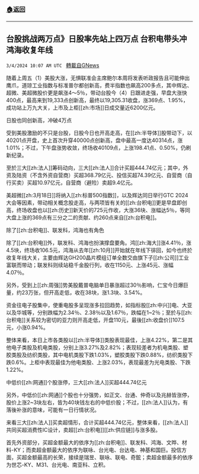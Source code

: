 ###  [:house:返回](README.md)
---


## 台股挑战两万点》日股率先站上四万点   台积电带头冲　鸿海收复年线
`3/4/2024 10:07 AM UTC ` [轉載自GNews](https://gnews.org/articles/2363272)

随着上周五（1）美股大涨，无惧联准会主席鲍尔本周将发表听政报告且可能伸出鹰爪，道琼工业指数与标准普尔都创新高，费半指数也飙高200多点，其中辉达、超微、美超微股价更是飙涨4～5％，带动台股今（4）日跟进走强，早盘大涨快400点，最高来到19,333点创新高，最终以19,305.31收盘，涨369点、1.95%，成功站上万九大关，上市及上柜[[zh:市场]]日成交量近6200亿元。

日股也同创新高，冲破4万点

受到美股激励的不只是台股，日股今日也开高走高，在[[zh:半导体]]股带动下，以40201点开盘，史上首次升穿40000点创新高，盘中最高一度达40314点，涨1.01%；不过，下午盘涨势收敛，终场收40109点，上涨198.41点、0.50%，仍刷新纪录。

至於三大[[zh:法人]]筹码动向，三大[[zh:法人]]合计买超444.74亿元；其中，外资及陆资（不含外资自营商）买超368.79亿元、投信买超74.39亿元、自营商（自行买卖）买超10.97亿元，自营商（避险）卖超9.4亿元。 

美超微[[zh:3月18日]]将纳入[[zh:标普500指数]]，以及辉达同日举行GTC 2024大会等因素，带动相关概念股走高，与两项皆有关的[[zh:台积电]]更是早盘即创高，终场收盘也以[[zh:历史]]新天价的725元作收，大涨36块、涨幅达5％，等同大盘上涨的369点有三分之二的贡献、约260点来自[[zh:台积电]]。 

除了[[zh:台积电]]、联发科，鸿海也有角色

除了[[zh:台积电]]外，联发科、鸿海也扮演撑盘要角。鸿[[zh:海大]]涨4.41％，涨4.5块，终场收106.5元，鸿海从去年[[zh:10月]]开始就在年线下徘回，如今也终於收复年线大关，主要由辉达GH200晶片模组订单全数交由旗下子[[zh:公司]]工业富联而带动；联发科则续站稳千金股行列，收在1150元、上涨45元、涨幅4.07％。 

另外，受到上[[zh:周强]]势美股戴普电脑单日暴涨超过30％影响，仁宝今日爆巨量，约23万张，但开高走低，收在38块，涨1.3块、3.54%。

资金往电子股集中，使重电股多呈现涨多拉回趋势，如指标股[[zh:中兴]]电、大亚以及华城等，分别跌幅为2.34％、2.38％以及1.67％，跌幅在1~2％；至於与[[zh:台积电]]关系较为密切的亚力则开高走低，开盘110元，最後[[zh:收盘价]]107.5元，小涨0.94%。

整体来看，本日上市各类股以[[zh:半导体]]类股表现最佳，上涨4.22%，第二是其他电子类股及机电类股，分别上涨3.27%及2.82%；表现较差者为机电类股、塑胶类股及纺织类股，其中电机类股下跌1.03%，塑胶类股下跌0.88%，纺织类股下跌0.6%。上柜中表现最佳为他电类股、上涨2.03%，表现最差为光电类股、下跌1.22%。 

中低价[[zh:网通]]个股涨停，三大[[zh:法人]]买超444.74亿元

另外，中低价[[zh:网通]]个股也十分强势，如正文、台通、仲奇以及兆赫皆涨停，股价上涨2~3块左右，皆为40块钱左右的中低价股；不过，[[zh:法人]]认为，有落後补涨的意味，可能有一日行情状况。 

来看三大[[zh:法人]]买卖超情形，合计买超444.74亿元，整体来看，[[zh:法人]]共同买超消费性IC设计，卖超[[zh:台积电]][[zh:供应链]]与涨多股。 

首先外资部分，买超金额最大的依序为[[zh:台积电]]、联发科、鸿海、文晔、材料-KY；而卖超金额最大的依序为联咏、台光电、台达电、神基和国巨。投信方面，买超金额最高的长荣，接续是瑞昱、联咏、联电、奇鋐；卖超金额最多的依序为世芯-KY、M31、台光电、南亚科、立积。
